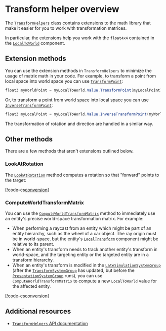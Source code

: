 # Transform helper overview

The [`TransformHelpers`](xref:Unity.Transforms.TransformHelpers) class contains extensions to the math library that make it easier for you to work with transformation matrices. 

In particular, the extensions help you work with the `float4x4` contained in the [`LocalToWorld`](xref:Unity.Transforms.LocalToWorld) component.

## Extension methods

You can use the extension methods in `TransformHelpers` to minimize the usage of matrix math in your code. For example, to transform a point from local space into world space you can use [`TransformPoint`](xref:Unity.Transforms.TransformHelpers.TransformPoint*):

```c#
float3 myWorldPoint = myLocalToWorld.Value.TransformPoint(myLocalPoint);
```

Or, to transform a point from world space into local space you can use [`InverseTransformPoint`](xref:Unity.Transforms.TransformHelpers.InverseTransformPoint*):

```c#
float3 myLocalPoint = myLocalToWorld.Value.InverseTransformPoint(myWorldPoint);
```

The transformation of rotation and direction are handled in a similar way.

## Other methods

There are a few methods that aren't extensions outlined below.

### LookAtRotation

The [`LookAtRotation`](xref:Unity.Transforms.TransformHelpers.LookAtRotation*) method computes a rotation so that "forward" points to the target:

[!code-cs[conversion](../DocCodeSamples.Tests/TransformHelperExamples.cs#lookatrotation)]

### ComputeWorldTransformMatrix

You can use the [`ComputeWorldTransformMatrix`](xref:Unity.Transforms.TransformHelpers.ComputeWorldTransformMatrix*) method to immediately use an entity's precise world-space transformation matrix. For example:

* When performing a raycast from an entity which might be part of an entity hierarchy, such as the wheel of a car object. The ray origin must be in world-space, but the entity's [`LocalTransform`](xref:Unity.Transforms.LocalTransform) component might be relative to its parent.
* When an entity's transform needs to track another entity's transform in world-space, and the targeting entity or the targeted entity are in a transform hierarchy.
* When an entity's transform is modified in the [`LateSimulationSystemGroup`](xref:Unity.Entities.LateSimulationSystemGroup) (after the [`TransformSystemGroup`](xref:Unity.Transforms.TransformSystemGroup) has updated, but before the [`PresentationSystemGroup`](xref:Unity.Entities.PresentationSystemGroup) runs), you can use `ComputeWorldTransformMatrix` to compute a new `LocalToWorld` value for the affected entity.

[!code-cs[conversion](../DocCodeSamples.Tests/TransformHelperExamples.cs#computeworld)]

## Additional resources

* [`TransformHelpers` API documentation](xref:Unity.Transforms.TransformHelpers)